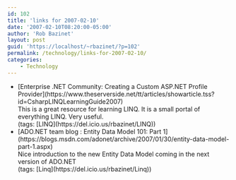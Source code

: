 ```yaml
---
id: 102
title: 'links for 2007-02-10'
date: '2007-02-10T08:20:00-05:00'
author: 'Rob Bazinet'
layout: post
guid: 'https://localhost/~rbazinet/?p=102'
permalink: /technology/links-for-2007-02-10/
categories:
    - Technology
---
```


- <div class="delicious-link">[Enterprise .NET Community: Creating a Custom ASP.NET Profile Provider](https://www.theserverside.net/tt/articles/showarticle.tss?id=CsharpLINQLearningGuide2007)</div><div class="delicious-extended">This is a great resource for learning LINQ. It is a small portal of everything LINQ. Very useful.</div><div class="delicious-tags">(tags: [LINQ](https://del.icio.us/rbazinet/LINQ))</div>
- <div class="delicious-link">[ADO.NET team blog : Entity Data Model 101: Part 1](https://blogs.msdn.com/adonet/archive/2007/01/30/entity-data-model-part-1.aspx)</div><div class="delicious-extended">Nice introduction to the new Entity Data Model coming in the next version of ADO.NET</div><div class="delicious-tags">(tags: [Linq](https://del.icio.us/rbazinet/Linq))</div>
 
